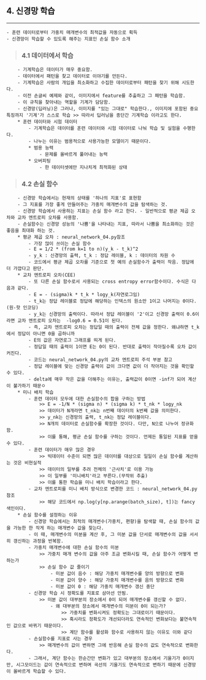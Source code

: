 ##  4. 신경망 학습
--------------------------------------
    - 훈련 데이터로부터 가중치 매개변수의 최적값을 자동으로 획득
    - 신경망이 학습할 수 있도록 해주는 지표인 손실 함수 소개
>###    4.1 데이터에서 학습
        - 기계학습은 데이터가 매우 중요함.
        - 데이터에서 패턴을 찾고 데이터로 이야기를 만든다.
        - 기계학습은 사람의 개입을 최소화하고 수집한 데이터로부터 패턴을 찾기 위해 시도한다.
        - 이전 손글씨 예제와 같이, 이미지에서 feature를 추출하고 그 패턴을 학습함.
        - 이 규칙을 찾아내는 역할을 기계가 담당함.
        - 신경망(딥러닝)은 그러나, 이미지를 "있는 그대로" 학습한다., 이미지에 포함된 중요 특징까지 '기계'가 스스로 학습 >> 따라서 딥러닝을 종단간 기계학습 이라고도 한다.
        * 훈련 데이터와 시험 데이터
            - 기계학습은 데이터를 훈련 데이터와 시험 데이터로 나눠 학습 및 실험을 수행한다.
            - 나누는 이유는 범용적으로 사용가능한 모델이기 때문이다.
            * 범용 능력
                - 문제를 올바르게 풀어내는 능력
            * 오버피팅
                - 한 데이터셋에만 지나치게 최적화된 상태
>###    4.2 손실 함수
        - 신경망 학습에서는 현재의 상태를 '하나의 지표'로 표현함
        - 그 지표를 가장 좋게 만들어주는 가중치 매개변수의 값을 탐색하는 것.
        - 신경망 학습에서 사용하는 지표는 손실 함수 라고 한다. - 일반적으로 평균 제곱 오차와 교차 엔트로피 오차를 사용함.
        - 손실함수는 신경망 성능의 '나쁨'을 나타내는 지표, 따라서 나쁨을 최소화하는 것은 좋음을 최대화 하는 것.
        * 평균 제곱 오차 : neural_network_04.py참조
            - 가장 많이 쓰이는 손실 함수
            - E = 1/2 * (from k=1 to n)(y_k - t_k)^2
            - y_k : 신경망의 출력, t_k : 정답 레이블, k : 데이터의 차원 수
            - 코드에서 평균 제곱 오차를 기준으로 첫 예의 손실함수가 출력이 작음. 정답에 더 가깝다고 판단.
        * 교차 엔트로피 오차(CEE)
            - 또 다른 손실 함수로서 사용되는 cross entropy error함수이다. 수식은 다음과 같다.
            - E = - (sigma)k * t_k * logy_k(자연로그임)
            - t_k는 정답 레이블로 정답에 해당하는 인덱스의 원소만 1이고 나머지는 0이다.(원-핫 인코딩)
            - y_k는 신경망의 출력이다. 따라서 정답 레이블이 '2'이고 신경망 출력이 0.6이라면 교차 엔트로피 오차는  -log0.6 = 0.51이 된다.
            - 즉, 교차 엔트로피 오차는 정답일 때의 출력이 전체 값을 정한다. 왜냐하면 t_k에서 정답이 아니면 0을 곱하니까
            - E의 값은 자연로그 그래프를 띄게 된다.
            - 정답일 때의 출력이 1이면 E는 0이 된다. 반대로 출력이 작아질수록 오차 값이 커진다.
            - 코드는 neural_network_04.py의 교차 엔트로피 주석 부분 참고
            - 정답 레이블에 맞는 신경망 출력이 값이 크다면 값이 더 작아지는 것을 확인할 수 있다.
            - delta에 매우 작은 값을 더해주는 이유는, 출력값이 0이면 -inf가 되어 계산이 불가하기 때문ㅇ
        * 미니 배치 학습
            - 훈련 데이터 모두에 대한 손실함수의 합을 구하는 방법
                >> E = -1/N * (sigma n) * (sigma k) * t_nk * logy_nk
                >> 데이터가 N개라면 t_nk는 n번째 데이터의 k번째 값을 의미한다.
                >> y_nk는 신경망의 출력, t_nk는 정답 레이블이다.
                >> N개의 데이터로 손실함수를 확장한 것이다. 다만, N으로 나누어 정규화 함.
                >> 이를 통해, 평균 손실 함수를 구하는 것이다. 언제든 통일된 지표를 얻을 수 있다.
            - 훈련 데이터가 매우 많은 경우
                >> 빅데이터 수준이 되면 많은 데이터를 대상으로 일일이 손실 함수를 계산하는 것은 비현실적
                >> 데이터의 일부를 추려 전체의 '근사치'로 이용 가능
                >> 이 일부를 '미니배치'라고 부른다.(무작위 추출)
                >> 이를 통한 학습을 미니 배치 학습이라고 한다.
            - 교차 엔트로피를 미니 배치 방식으로 변경한 코드 : neural_network_04.py참조
                >> 해당 코드에서 np.log(y[np.arange(batch_size), t])는 fancy 색인이다.
        * 손실 함수를 설정하는 이유
            - 신경망 학습에서는 최적의 매개변수(가중치, 편향)을 탐색할 때, 손실 함수의 값을 가능한 한 작게 하는 매개변수 값을 찾는다.
            - 이 때, 매개변수의 미분을 계산 후, 그 미분 값을 단서로 매개변수의 값을 서서히 갱신하는 과정을 반복함.
            - 가중치 매개변수에 대한 손실 함수의 미분
                >> 가중치 매개 변수의 값을 아주 조금 변화시킬 때, 손실 함수가 어떻게 변하는가
                >> 손실 함수 값 줄이기
                    - 미분 값이 음수 : 해당 가중치 매개변수를 양의 방향으로 변화
                    - 미분 값이 양수 : 해당 가중치 매개변수를 음의 방향으로 변화
                    - 미분 값이 0 : 해당 가중치 매개변수 갱신 중단
            - 신경망 학습 시 정확도를 지표로 삼아선 안됨.
                >> 미분 값이 대부분의 장소에서 0이 되어 매개변수를 갱신할 수 없다.
                    - 왜 대부분의 장소에서 매개변수의 미분이 0이 되는가?
                        >> 가중치를 변화시켜도 정확도는 그대로이기 때문이다. 
                        >> 혹시라도 정확도가 개선되더라도 연속적인 변화보다는 불연속적인 값으로 바뀌기 때문이다.
                        >> 계단 함수를 활성화 함수로 사용하지 않는 이유도 이와 같다
            - 손실함수를 지표로 사는 경우
                >> 매개변수의 값이 변하면 그에 반응해 손실 함수의 값도 연속적으로 변화한다.
            - 그래서, 계단 함수는 한순간만 변화가 있고 대부분의 장소에서 기울기가 0이지만, 시그모이드는 값이 연속적으로 변하며 곡선의 기울기도 연속적으로 변하기 때문에 신경망이 올바르게 학습할 수 있다.
            